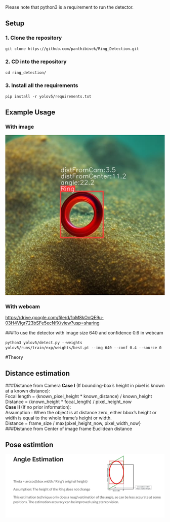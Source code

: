 # 
Please note that python3 is a requirement to run the detector.
## Setup
### 1. Clone the repository
```shell
git clone https://github.com/panthibivek/Ring_Detection.git
```
### 2. CD into the repository
```shell
cd ring_detection/
```
### 3. Install all the requirements
```shell
pip install -r yolov5/requirements.txt
```

## Example Usage

### With image
![alt text](https://github.com/panthibivek/Ring_Detection/blob/master/test_img.jpg?raw=true)
### With webcam
https://drive.google.com/file/d/1oM8kOnQE9u-03H4Vlgr723bSFe5ecNfX/view?usp=sharing
<br>

###To use the detector with image size 640 and confidence 0.6 in webcam
```shell
python3 yolov5/detect.py --weights yolov5/runs/train/exp/weights/best.pt --img 640 --conf 0.4 --source 0
```

#Theory

## Distance estimation
###Distance from Camera
<b> Case I</b> (If bounding-box’s height in pixel is known at a known distance): <br>
Focal length = (known_pixel_height * known_distance) / known_height<br>
Distance = (known_height * focal_length) / pixel_height_now<br>
<b> Case II</b> (If no prior information):<br>
Assumption : When the object is at distance zero, either bbox’s height or width is equal
to the whole frame’s height or width.<br>
Distance
= frame_size / max{pixel_height_now, pixel_width_now}<br>
###Distance from Center of image frame
Euclidean distance

## Pose estimtion
![alt text](https://github.com/panthibivek/Ring_Detection/blob/master/pose_estimation.png?raw=true)


